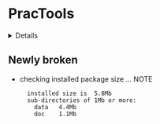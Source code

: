# PracTools

<details>

* Version: 1.4.2
* GitHub: NA
* Source code: https://github.com/cran/PracTools
* Date/Publication: 2023-12-05 10:40:02 UTC
* Number of recursive dependencies: 105

Run `revdepcheck::revdep_details(, "PracTools")` for more info

</details>

## Newly broken

*   checking installed package size ... NOTE
    ```
      installed size is  5.8Mb
      sub-directories of 1Mb or more:
        data   4.4Mb
        doc    1.1Mb
    ```

